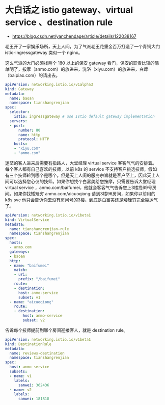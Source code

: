 # 大白话之 istio gateway、virtual service 、destination rule

* https://blog.csdn.net/yanchendage/article/details/122038167

老王开了一家娱乐场所，天上人间，为了气派老王花重金百万打造了一个青铜大门 istio-ingressgateway 类似一个 nginx。

这么气派的大门必须找两个 180 以上的保安 gateway 看门，保安的职责比较的简单明了，按摩（anmo.com）的放进来，洗浴（xiyu.com）的放进来，白嫖（baipiao.com）的请出去。

```yaml
apiVersion: networking.istio.io/v1alpha3
kind: Gateway
metadata:
  name: baoan
  namespace: tianshangrenjian
spec:
  selector:
    istio: ingressgateway # use Istio default gateway implementation
  servers:
  - port:
      number: 80
      name: http
      protocol: HTTP
    hosts:
    - "xiyu.com"
    - "anmo.com"
```

迷茫的客人进来后需要有指路人，大堂经理 virtual service 客客气气的安排着。每个客人都有自己喜欢的技师，以前 k8s 的 service 不支持客户挑选技师，假如有三个技师轮到哪个是哪个，但是天上人间的服务宗旨就是客户至上，因此天上人间可以选择您心仪的技师。如果你想找个白富美给您按摩，只需要告诉大堂经理 virtual service ，anmo.com/baifumei，他就会客客气气告诉您上3楼找69号房间。如果你找矮矬穷 anmo.com/aicuoqiong 请到3楼96房间，如果你以前用的 k8s svc 他只会告诉你去没有房间号的3楼，到底是白富美还是矮矬穷完全靠运气了。

```yaml
apiVersion: networking.istio.io/v1beta1
kind: VirtualService
metadata:
  name: tianshangrenjian-rule
  namespace: tianshangrenjian
spec:
  hosts:
  - anmo.com
  gateways:
  - baoan
  http:
  - name: "baifumei"
    match:
    - uri:
      prefix: "/baifumei"
    route:
    - destination:
      host: anmo-service
      subset: v1
  - name: "aicuoqiong"
    route:
    - destination:
        host: anmo-service
        subset: v2

```

告诉每个技师提前到哪个房间迎接客人，就是 destination rule。

```yaml
apiVersion: networking.istio.io/v1beta1
kind: DestinationRule
metadata:
  name: reviews-destination
  namespace: tianshangrenjian
spec:
  host: anmo-service
  subsets:
  - name: v1
    labels:
      sanwei: 362436
  - name: v2
    labels:
      sanwei: 181818

```
